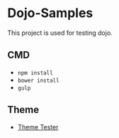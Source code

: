# Dojo-Samples

This project is used for testing dojo.

## CMD

+ `npm install`
+ `bower install`
+ `gulp`


## Theme

+ [Theme Tester](http://localhost:8004/lib/dijit/themes/themeTester.html)
